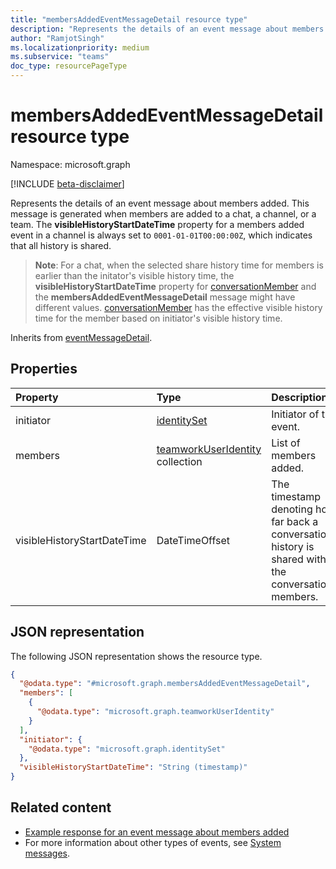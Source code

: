 ```yaml
---
title: "membersAddedEventMessageDetail resource type"
description: "Represents the details of an event message about members added."
author: "RamjotSingh"
ms.localizationpriority: medium
ms.subservice: "teams"
doc_type: resourcePageType
---
```


# membersAddedEventMessageDetail resource type

Namespace: microsoft.graph

[!INCLUDE [beta-disclaimer](../../includes/beta-disclaimer.md)]

Represents the details of an event message about members added.
This message is generated when members are added to a chat, a channel, or a team.
The **visibleHistoryStartDateTime** property for a members added event in a channel is always set to `0001-01-01T00:00:00Z`, which indicates that all history is shared.

> **Note**: For a chat, when the selected share history time for members is earlier than the initator's visible history time, the
**visibleHistoryStartDateTime** property for [conversationMember](conversationmember.md) and the **membersAddedEventMessageDetail** message might have different values. [conversationMember](conversationmember.md) has the effective visible history time for the member based on initiator's visible history time.


Inherits from [eventMessageDetail](../resources/eventmessagedetail.md).

## Properties
|Property|Type|Description|
|:---|:---|:---|
|initiator|[identitySet](../resources/identityset.md)|Initiator of the event.|
|members|[teamworkUserIdentity](../resources/teamworkuseridentity.md) collection|List of members added.|
|visibleHistoryStartDateTime|DateTimeOffset|The timestamp denoting how far back a conversation's history is shared with the conversation members.|

## JSON representation
The following JSON representation shows the resource type.
<!-- {
  "blockType": "resource",
  "@odata.type": "microsoft.graph.membersAddedEventMessageDetail",
  "baseType": "microsoft.graph.eventMessageDetail"
}
-->
``` json
{
  "@odata.type": "#microsoft.graph.membersAddedEventMessageDetail",
  "members": [
    {
      "@odata.type": "microsoft.graph.teamworkUserIdentity"
    }
  ],
  "initiator": {
    "@odata.type": "microsoft.graph.identitySet"
  },
  "visibleHistoryStartDateTime": "String (timestamp)"
}
```


## Related content
- [Example response for an event message about members added](/graph/system-messages/#members-added)
- For more information about other types of events, see [System messages](/graph/system-messages).
